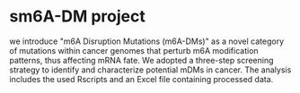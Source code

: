 # sm6A-DM project

we introduce "m6A Disruption Mutations (m6A-DMs)" as a novel category of mutations within cancer genomes that perturb m6A modification patterns, thus affecting mRNA fate. We adopted a three-step screening strategy to identify and characterize potential mDMs in cancer. The analysis includes the used Rscripts and an Excel file containing processed data.


